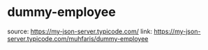 # dummy-employee
source: https://my-json-server.typicode.com/
link: https://my-json-server.typicode.com/muhfaris/dummy-employee

